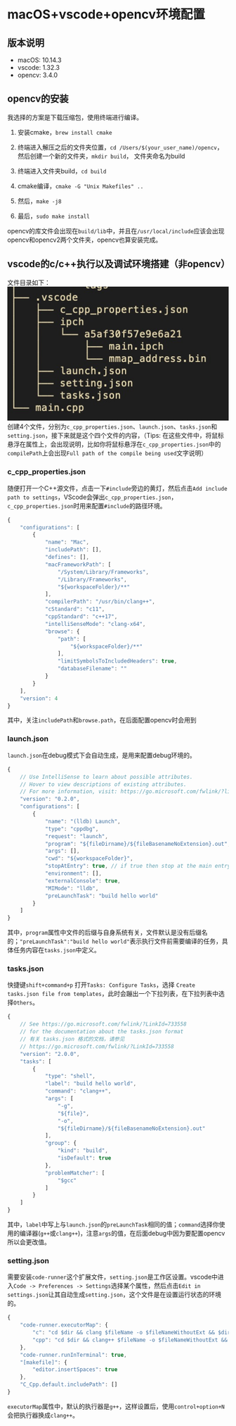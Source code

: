 # macOS+vscode+opencv环境配置

## 版本说明

+ macOS: 10.14.3  
+ vscode: 1.32.3
+ opencv: 3.4.0

## opencv的安装

我选择的方案是下载压缩包，使用终端进行编译。

1. 安装cmake，`brew install cmake`

2. 终端进入解压之后的文件夹位置，`cd /Users/$(your_user_name)/opencv`， 然后创建一个新的文件夹，`mkdir build`， 文件夹命名为build

3. 终端进入文件夹build，`cd build`

4. cmake编译，`cmake -G "Unix Makefiles" ..`

5. 然后，`make -j8`

6. 最后，`sudo make install`  

opencv的库文件会出现在`build/lib`中，并且在`/usr/local/include`应该会出现opencv和opencv2两个文件夹，opencv也算安装完成。

## vscode的c/c++执行以及调试环境搭建（非opencv）

文件目录如下：  
![Alt text](/img/directory.jpg)  
创建4个文件，分别为`c_cpp_properties.json`、`launch.json`、`tasks.json`和`setting.json`，接下来就是这个四个文件的内容，（Tips: 在这些文件中，将鼠标悬浮在属性上，会出现说明，比如你将鼠标悬浮在`c_cpp_properties.json`中的`compilePath`上会出现`Full path of the compile being used`文字说明）

### c_cpp_properties.json

随便打开一个C++源文件，点击一下`#include`旁边的黄灯，然后点击`Add include path to settings`，VScode会弹出`c_cpp_properties.json`，`c_cpp_properties.json`时用来配置`#include`的路径环境。

```js
{
    "configurations": [
        {
            "name": "Mac",
            "includePath": [],
            "defines": [],
            "macFrameworkPath": [
                "/System/Library/Frameworks",
                "/Library/Frameworks",
                "${workspaceFolder}/**"
            ],
            "compilerPath": "/usr/bin/clang++",
            "cStandard": "c11",
            "cppStandard": "c++17",
            "intelliSenseMode": "clang-x64",
            "browse": {
                "path": [
                    "${workspaceFolder}/**"
                ],
                "limitSymbolsToIncludedHeaders": true,
                "databaseFilename": ""
            }
        }
    ],
    "version": 4
}
```

其中，关注`includePath`和`browse.path`，在后面配置opencv时会用到

### launch.json

`launch.json`在debug模式下会自动生成，是用来配置debug环境的。

```js
{
    // Use IntelliSense to learn about possible attributes.
    // Hover to view descriptions of existing attributes.
    // For more information, visit: https://go.microsoft.com/fwlink/?linkid=830387
    "version": "0.2.0",
    "configurations": [
        {
            "name": "(lldb) Launch",
            "type": "cppdbg",
            "request": "launch",
            "program": "${fileDirname}/${fileBasenameNoExtension}.out",
            "args": [],
            "cwd": "${workspaceFolder}",
            "stopAtEntry": true, // if true then stop at the main entry (function)
            "environment": [],
            "externalConsole": true,
            "MIMode": "lldb",
            "preLaunchTask": "build hello world"
        }
    ]
}
```

其中，`program`属性中文件的后缀与自身系统有关，文件默认是没有后缀名的；`"preLaunchTask":"build hello world"`表示执行文件前需要编译的任务，具体任务内容在`tasks.json`中定义。

### tasks.json

快捷键`shift+command+p` 打开`Tasks: Configure Tasks`，选择 `Create tasks.json file from templates`，此时会蹦出一个下拉列表，在下拉列表中选择`Others`。

```js
{
    // See https://go.microsoft.com/fwlink/?LinkId=733558
    // for the documentation about the tasks.json format
    // 有关 tasks.json 格式的文档，请参见
    // https://go.microsoft.com/fwlink/?LinkId=733558
    "version": "2.0.0",
    "tasks": [
        {
            "type": "shell",
            "label": "build hello world",
            "command": "clang++",
            "args": [
                "-g",
                "${file}",
                "-o",
                "${fileDirname}/${fileBasenameNoExtension}.out"
            ],
            "group": {
                "kind": "build",
                "isDefault": true
            },
            "problemMatcher": [
                "$gcc"
            ]
        }
    ]
}
```

其中，`label`中写上与`launch.json`的`preLaunchTask`相同的值；`command`选择你使用的编译器(`g++`或`clang++`)，注意`args`的值，在后面debug中因为要配置opencv所以会更改值。

### setting.json

需要安装`code-runner`这个扩展文件，`setting.json`是工作区设置。vscode中进入`Code -> Preferences -> Settings`选择某个属性，然后点击`Edit in settings.json`让其自动生成`setting.json`，这个文件是在设置运行状态的环境的。

```js
{
    "code-runner.executorMap": {
        "c": "cd $dir && clang $fileName -o $fileNameWithoutExt && $dir$fileNameWithoutExt",
        "cpp": "cd $dir && clang++ $fileName -o $fileNameWithoutExt && $dir$fileNameWithoutExt"
    },
    "code-runner.runInTerminal": true,
    "[makefile]": {
        "editor.insertSpaces": true
    },
    "C_Cpp.default.includePath": []
}
```

`executorMap`属性中，默认的执行器是`g++`，这样设置后，使用`control+option+N`会把执行器换成`clang++`。
